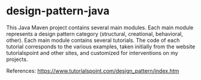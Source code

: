 # design-pattern-java

This Java Maven project contains several main modules. Each main module represents a design pattern category (structural, creational, behavioral, other).
Each main module contains several tutorials. The code of each tutorial corresponds to the various examples, taken initially from the website tutorialspoint and other sites, and customized for interventions on my projects.

References:
https://www.tutorialspoint.com/design_pattern/index.htm
